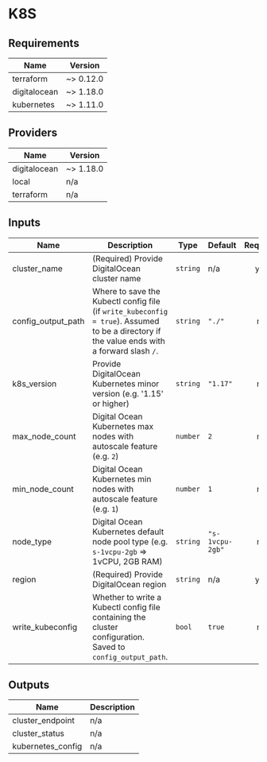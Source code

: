 # K8S

<!-- BEGINNING OF PRE-COMMIT-TERRAFORM DOCS HOOK -->
## Requirements

| Name | Version |
|------|---------|
| terraform | ~> 0.12.0 |
| digitalocean | ~> 1.18.0 |
| kubernetes | ~> 1.11.0 |

## Providers

| Name | Version |
|------|---------|
| digitalocean | ~> 1.18.0 |
| local | n/a |
| terraform | n/a |

## Inputs

| Name | Description | Type | Default | Required |
|------|-------------|------|---------|:--------:|
| cluster\_name | (Required) Provide DigitalOcean cluster name | `string` | n/a | yes |
| config\_output\_path | Where to save the Kubectl config file (if `write_kubeconfig = true`). Assumed to be a directory if the value ends with a forward slash `/`. | `string` | `"./"` | no |
| k8s\_version | Provide DigitalOcean Kubernetes minor version (e.g. '1.15' or higher) | `string` | `"1.17"` | no |
| max\_node\_count | Digital Ocean Kubernetes max nodes with autoscale feature (e.g. `2`) | `number` | `2` | no |
| min\_node\_count | Digital Ocean Kubernetes min nodes with autoscale feature (e.g. `1`) | `number` | `1` | no |
| node\_type | Digital Ocean Kubernetes default node pool type (e.g. `s-1vcpu-2gb` => 1vCPU, 2GB RAM) | `string` | `"s-1vcpu-2gb"` | no |
| region | (Required) Provide DigitalOcean region | `string` | n/a | yes |
| write\_kubeconfig | Whether to write a Kubectl config file containing the cluster configuration. Saved to `config_output_path`. | `bool` | `true` | no |

## Outputs

| Name | Description |
|------|-------------|
| cluster\_endpoint | n/a |
| cluster\_status | n/a |
| kubernetes\_config | n/a |

<!-- END OF PRE-COMMIT-TERRAFORM DOCS HOOK -->
